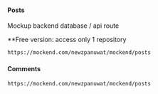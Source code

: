 #### Posts
Mockup backend database / api route

**Free version: access only 1 repository


```sh
https://mockend.com/newzpanuwat/mockend/posts
```

#### Comments

```sh
https://mockend.com/newzpanuwat/mockend/posts
```